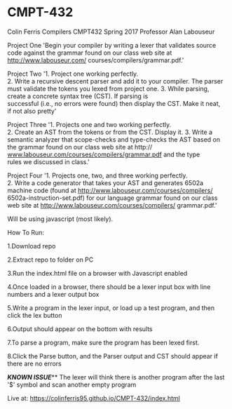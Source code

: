 # CMPT-432
Colin Ferris
Compilers CMPT432 Spring 2017
Professor Alan Labouseur

Project One
'Begin	your	compiler	by	writing	a	lexer	that	validates	source	code	against	
the	grammar	found	on	our	class	web	site	at	http://www.labouseur.com/
courses/compilers/grammar.pdf.'

Project Two
'1. Project	one	working	perfectly.	
2. Write	a	recursive	descent	parser	and	add	it	to	your	compiler.	The	parser	
must	validate	the	tokens	you	lexed	from	project	one.
3. While	parsing,	create	a	concrete	syntax	tree	(CST).	If	parsing	is	
successful	(i.e.,	no	errors	were	found)	then	display	the	CST.	Make	it	neat,	
if	not	also	pretty'

Project Three
'1. Projects	one	and	two	working	perfectly.	
2. Create	an	AST	from	the	tokens	or	from	the	CST.	Display	it.	
3. Write	a	semantic	analyzer	that	scope-checks	and	type-checks	the	AST	
based	on	the	grammar	found	on	our	class	web	site	at	http://
www.labouseur.com/courses/compilers/grammar.pdf	and	the	type	
rules	we	discussed	in	class.'

Project Four
'1. Projects	one,	two,	and	three	working	perfectly.	
2. Write	a	code	generator	that	takes	your	AST	and	generates	6502a	
machine	code	(found	at	http://www.labouseur.com/courses/compilers/
6502a-instruction-set.pdf)	for	our	language	grammar	found	on	our	class	
web	site	at	http://www.labouseur.com/courses/compilers/
grammar.pdf.'

Will be using javascript (most likely).

How To Run:

1.Download repo

2.Extract repo to folder on PC

3.Run the index.html file on a browser with Javascript enabled

4.Once loaded in a browser, there should be a lexer input box with line numbers and a lexer output box

5.Write a program in the lexer input, or load up a test program, and then click the lex button

6.Output should appear on the bottom with results

7.To parse a program, make sure the program has been lexed first.

8.Click the Parse button, and the Parser output and CST should appear if there are no errors

*****KNOWN ISSUE*******
The lexer will think there is another program after the last '$' symbol and scan another empty program


Live at: https://colinferris95.github.io/CMPT-432/index.html
